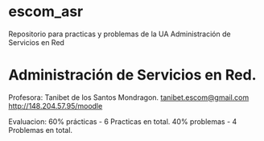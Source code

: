 # escom_asr
Repositorio para practicas y problemas de la UA Administración de Servicios en Red 

# Administración de Servicios en Red.
Profesora: Tanibet de los Santos Mondragon.
tanibet.escom@gmail.com
http://148.204.57.95/moodle

Evaluacion: 
60% prácticas - 6 Practicas en total.
40% problemas - 4 Problemas en total.

